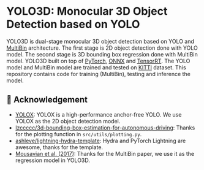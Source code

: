 # YOLO3D: Monocular 3D Object Detection based on YOLO
YOLO3D is dual-stage monocular 3D object detection based on YOLO and [MultiBin](https://arxiv.org/abs/1612.00496v2) architecture. The first stage is 2D object detection done with YOLO model. The second stage is 3D bounding box regression done with MultiBin model. YOLO3D built on top of [PyTorch](https://pytorch.org/), [ONNX](https://onnxruntime.ai/) and [TensorRT](https://developer.nvidia.com/tensorrt). The YOLO model and MultiBin model are trained and tested on [KITTI](http://www.cvlibs.net/datasets/kitti/) dataset. This repository contains code for training (MultiBin), testing and inference the model.

## 💌 Acknowledgement
- [YOLOX](https://github.com/Megvii-BaseDetection/YOLOX): YOLOX is a high-performance anchor-free YOLO. We use YOLOX as the 2D object detection model.
- [lzccccc/3d-bounding-box-estimation-for-autonomous-driving](https://github.com/lzccccc/3d-bounding-box-estimation-for-autonomous-driving): Thanks for the plotting function in `src/utils/plotting.py`.
- [ashleve/lightning-hydra-template](https://github.com/ashleve/lightning-hydra-template): Hydra and PyTorch Lightning are awesome, thanks for the template.
- [Mousavian et al. (2017)](https://arxiv.org/abs/1612.00496): Thanks for the MultiBin paper, we use it as the regression model in YOLO3D.